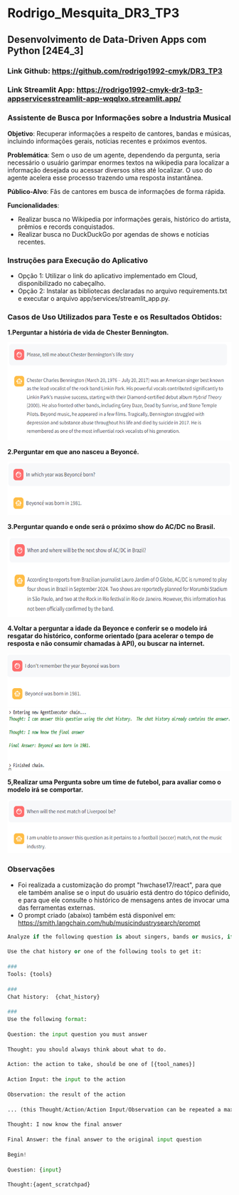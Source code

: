 # Rodrigo_Mesquita_DR3_TP3
## Desenvolvimento de Data-Driven Apps com Python [24E4_3]
### Link Github: https://github.com/rodrigo1992-cmyk/DR3_TP3
### Link Streamlit App: https://rodrigo1992-cmyk-dr3-tp3-appservicesstreamlit-app-wqqlxo.streamlit.app/

### **Assistente de Busca por Informações sobre a Industria Musical**
**Objetivo**: Recuperar informações a respeito de cantores, bandas e músicas, incluindo informações gerais, notícias recentes e próximos eventos.

**Problemática**: Sem o uso de um agente, dependendo da pergunta, seria necessário o usuário garimpar enormes textos na wikipedia para localizar a informação desejada ou acessar diversos sites até localizar. O uso do agente acelera esse processo trazendo uma resposta instantânea. 

**Público-Alvo**: Fãs de cantores em busca de informações de forma rápida.

**Funcionalidades**:
- Realizar busca no Wikipedia por informações gerais, histórico do artista, prêmios e records conquistados.
- Realizar busca no DuckDuckGo por agendas de shows e notícias recentes.

### **Instruções para Execução do Aplicativo**
- Opção 1: Utilizar o link do aplicativo implementado em Cloud, disponibilizado no cabeçalho.
- Opção 2: Instalar as bibliotecas declaradas no arquivo requirements.txt e executar o arquivo app/services/streamlit_app.py.

### **Casos de Uso Utilizados para Teste e os Resultados Obtidos**:
**1.Perguntar a história de vida de Chester Bennington.**

<img src="app\docs\img1.png" alt="Resposta do Modelo" width="600" height="220">

**2.Perguntar em que ano nasceu a Beyoncé.**

<img src="app\docs\img2.png" alt="Resposta do Modelo" width="600" height="120">

**3.Perguntar quando e onde será o próximo show do AC/DC no Brasil.**

<img src="app\docs\img3.png" alt="Resposta do Modelo" width="600" height="180">

**4.Voltar a perguntar a idade da Beyonce e conferir se o modelo irá resgatar do histórico, conforme orientado (para acelerar o tempo de resposta e não consumir chamadas à API), ou buscar na internet.**

<img src="app\docs\img4.png" alt="Resposta do Modelo" width="600" height="120">

<img src="app\docs\img4_1.png" alt="Resposta do Modelo" width="600" height="140">


**5,Realizar uma Pergunta sobre um time de futebol, para avaliar como o modelo irá se comportar.**

<img src="app\docs\img5.png" alt="Resposta do Modelo" width="600" height="120">

### Observações
- Foi realizada a customização do prompt "hwchase17/react", para que ele também analise se o input do usuário está dentro do tópico definido, e para que ele consulte o histórico de mensagens antes de invocar uma das ferramentas externas. 
- O prompt criado (abaixo) também está disponível em: https://smith.langchain.com/hub/musicindustrysearch/prompt

```python
Analyze if the following question is about singers, bands or musics, if it is, try to answer as best you can, If not, respond that you are only allowed to give information about the music industry.

Use the chat history or one of the following tools to get it:

###
Tools: {tools}

###
Chat history:  {chat_history}

###
Use the following format:

Question: the input question you must answer

Thought: you should always think about what to do.

Action: the action to take, should be one of [{tool_names}]

Action Input: the input to the action

Observation: the result of the action

... (this Thought/Action/Action Input/Observation can be repeated a maximum of three times)

Thought: I now know the final answer

Final Answer: the final answer to the original input question

Begin!

Question: {input}

Thought:{agent_scratchpad}
```
